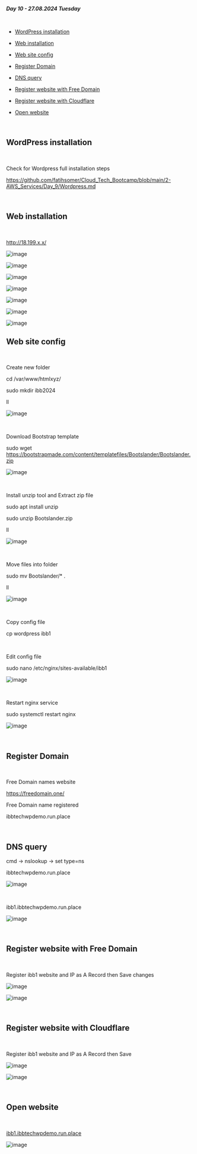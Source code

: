 _**Day 10 - 27.08.2024 Tuesday**_

<br>

- [WordPress installation](#WordPress-installation)

- [Web installation](#Web-installation)

- [Web site config](#Web-site-config)

- [Register Domain](#Register-Domain)

- [DNS query](#DNS-query)

- [Register website with Free Domain](#Register-website-with-Free-Domain)

- [Register website with Cloudflare](#Register-website-with-Cloudflare)

- [Open website](#Open-website)

<br>

## WordPress installation

<br>

Check for Wordpress full installation steps

https://github.com/fatihsomer/Cloud_Tech_Bootcamp/blob/main/2-AWS_Services/Day_9/Wordpress.md

<br>

## Web installation

<br>

http://18.199.x.x/

![image](https://github.com/user-attachments/assets/65b64e56-6f9a-49bc-b613-5771ab69d0dd)

![image](https://github.com/user-attachments/assets/9c8f6541-a22e-4a64-8482-b2ec0589d98a)

![image](https://github.com/user-attachments/assets/237d9a77-cc33-4586-9bc2-1c55025a89ef)

![image](https://github.com/user-attachments/assets/ef8bd544-915a-4fb0-8f31-27b792557870)

![image](https://github.com/user-attachments/assets/0434a031-fe8a-4903-931b-f665a237f239)

![image](https://github.com/user-attachments/assets/c7a4f557-ce58-4324-9d2f-8dc980f6c9a0)

![image](https://github.com/user-attachments/assets/5f900171-42c4-4682-a3b0-2b64171c6f37)


## Web site config

<br>

Create new folder

cd /var/www/htmlxyz/

sudo mkdir ibb2024

ll

![image](https://github.com/user-attachments/assets/05303fc0-d81a-438d-9726-796eeee5fb25)

<br>

Download Bootstrap template

sudo wget https://bootstrapmade.com/content/templatefiles/Bootslander/Bootslander.zip

![image](https://github.com/user-attachments/assets/32b21f82-2c39-4709-a71e-bfc13c1e920f)

<br>

Install unzip tool and Extract zip file

sudo apt install unzip

sudo unzip Bootslander.zip

ll

![image](https://github.com/user-attachments/assets/874a5788-a270-46e5-b9a1-5ad7819cace8)

<br>

Move files into folder

sudo mv Bootslander/* .

ll

![image](https://github.com/user-attachments/assets/4680a4cd-7ee9-43de-abc1-b16cb6caebf7)

<br>

Copy config file

cp wordpress ibb1

<br>

Edit config file

sudo nano /etc/nginx/sites-available/ibb1

![image](https://github.com/user-attachments/assets/6362c336-2782-487a-9c41-9ead6d031c34)

<br>

Restart nginx service

sudo systemctl restart nginx

![image](https://github.com/user-attachments/assets/665b5938-f5e2-430f-bb7e-ea48dd1b2535)

<br>

## Register Domain

<br>

Free Domain names website

https://freedomain.one/

Free Domain name registered

ibbtechwpdemo.run.place

<br>

## DNS query

cmd → nslookup → set type=ns

ibbtechwpdemo.run.place

![image](https://github.com/user-attachments/assets/6164306e-67ff-4368-963c-89cfe1cb7a55)

<br>

ibb1.ibbtechwpdemo.run.place

![image](https://github.com/user-attachments/assets/10799228-ded8-431a-a6fa-5dc8a1e77b0d)

<br>

## Register website with Free Domain

<br>

Register ibb1 website and IP as A Record then Save changes

![image](https://github.com/user-attachments/assets/79e48f6d-22c4-4ad7-afcd-19953b4fb059)

![image](https://github.com/user-attachments/assets/22926b70-56ce-44dd-83b7-96fa4a7c4658)

<br>

## Register website with Cloudflare

<br>

Register ibb1 website and IP as A Record then Save

![image](https://github.com/user-attachments/assets/25393c64-e266-4ecf-82dc-5857cc0a3170)

![image](https://github.com/user-attachments/assets/862ccc67-9c16-4ecc-a991-a374a613f685)

<br>

## Open website

<br>

[ibb1.ibbtechwpdemo.run.place](http://ibb1.ibbtechwpdemo.run.place/)

![image](https://github.com/user-attachments/assets/2acb5fa7-96db-40b1-a911-702bc82a83e5)

